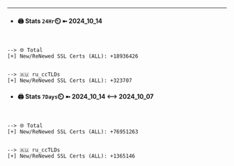 

---
- #### 🖨️ **Stats** `24Hr`⏲️ ➼ 2024_10_14
```console


--> 🌐 Total
[+] New/ReNewed SSL Certs (ALL): +18936426


--> 🇷🇺 ru_ccTLDs
[+] New/ReNewed SSL Certs (ALL): +323707

```

- #### 🖨️ **Stats** `7Days`⏲️ ➼ 2024_10_14 <--> 2024_10_07
```console


--> 🌐 Total
[+] New/ReNewed SSL Certs (ALL): +76951263


--> 🇷🇺 ru_ccTLDs
[+] New/ReNewed SSL Certs (ALL): +1365146

```

